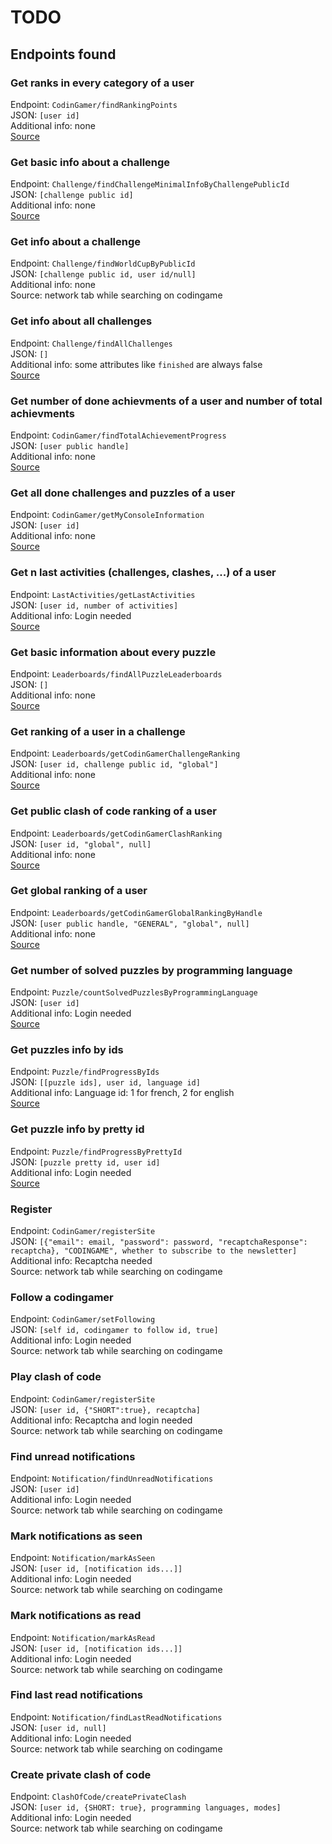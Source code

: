 # TODO

## Endpoints found

### Get ranks in every category of a user

Endpoint: `CodinGamer/findRankingPoints`  
JSON: `[user id]`  
Additional info: none  
[Source](https://github.com/tbali0524/codingame_api/blob/6d2bf1a8d10da552304eb1d4bee5cf75771c294b/cg_api.php#L581)

### Get basic info about a challenge

Endpoint: `Challenge/findChallengeMinimalInfoByChallengePublicId`  
JSON: `[challenge public id]`  
Additional info: none  
[Source](https://github.com/tbali0524/codingame_api/blob/6d2bf1a8d10da552304eb1d4bee5cf75771c294b/cg_api.php#L367)

### Get info about a challenge

Endpoint: `Challenge/findWorldCupByPublicId`  
JSON: `[challenge public id, user id/null]`  
Additional info: none  
Source: network tab while searching on codingame

### Get info about all challenges

Endpoint: `Challenge/findAllChallenges`  
JSON: `[]`  
Additional info: some attributes like `finished` are always false  
[Source](https://github.com/tbali0524/codingame_api/blob/6d2bf1a8d10da552304eb1d4bee5cf75771c294b/cg_api.php#L354)

### Get number of done achievments of a user and number of total achievments

Endpoint: `CodinGamer/findTotalAchievementProgress`  
JSON: `[user public handle]`  
Additional info: none  
[Source](https://github.com/tbali0524/codingame_api/blob/6d2bf1a8d10da552304eb1d4bee5cf75771c294b/cg_api.php#L597)

### Get all done challenges and puzzles of a user

Endpoint: `CodinGamer/getMyConsoleInformation`  
JSON: `[user id]`  
Additional info: none  
[Source](https://github.com/tbali0524/codingame_api/blob/6d2bf1a8d10da552304eb1d4bee5cf75771c294b/cg_api.php#L621)

### Get n last activities (challenges, clashes, ...) of a user

Endpoint: `LastActivities/getLastActivities`  
JSON: `[user id, number of activities]`  
Additional info: Login needed  
[Source](https://github.com/tbali0524/codingame_api/blob/6d2bf1a8d10da552304eb1d4bee5cf75771c294b/cg_api.php#L762)

### Get basic information about every puzzle

Endpoint: `Leaderboards/findAllPuzzleLeaderboards`  
JSON: `[]`  
Additional info: none  
[Source](https://github.com/tbali0524/codingame_api/blob/6d2bf1a8d10da552304eb1d4bee5cf75771c294b/cg_api.php#L781)

### Get ranking of a user in a challenge

Endpoint: `Leaderboards/getCodinGamerChallengeRanking`  
JSON: `[user id, challenge public id, "global"]`  
Additional info: none  
[Source](https://github.com/tbali0524/codingame_api/blob/6d2bf1a8d10da552304eb1d4bee5cf75771c294b/cg_api.php#L794)

### Get public clash of code ranking of a user

Endpoint: `Leaderboards/getCodinGamerClashRanking`  
JSON: `[user id, "global", null]`  
Additional info: none  
[Source](https://github.com/tbali0524/codingame_api/blob/6d2bf1a8d10da552304eb1d4bee5cf75771c294b/cg_api.php#L826)

### Get global ranking of a user

Endpoint: `Leaderboards/getCodinGamerGlobalRankingByHandle`  
JSON: `[user public handle, "GENERAL", "global", null]`  
Additional info: none  
[Source](https://github.com/tbali0524/codingame_api/blob/6d2bf1a8d10da552304eb1d4bee5cf75771c294b/cg_api.php#L851)

### Get number of solved puzzles by programming language

Endpoint: `Puzzle/countSolvedPuzzlesByProgrammingLanguage`  
JSON: `[user id]`  
Additional info: Login needed  
[Source](https://github.com/tbali0524/codingame_api/blob/6d2bf1a8d10da552304eb1d4bee5cf75771c294b/cg_api.php#L949)

### Get puzzles info by ids

Endpoint: `Puzzle/findProgressByIds`  
JSON: `[[puzzle ids], user id, language id]`  
Additional info: Language id: 1 for french, 2 for english  
[Source](https://github.com/tbali0524/codingame_api/blob/6d2bf1a8d10da552304eb1d4bee5cf75771c294b/cg_api.php#L984)

### Get puzzle info by pretty id

Endpoint: `Puzzle/findProgressByPrettyId`  
JSON: `[puzzle pretty id, user id]`  
Additional info: Login needed  
[Source](https://github.com/tbali0524/codingame_api/blob/6d2bf1a8d10da552304eb1d4bee5cf75771c294b/cg_api.php#L1003)

### Register

Endpoint: `CodinGamer/registerSite`  
JSON: `[{"email": email, "password": password, "recaptchaResponse": recaptcha}, "CODINGAME", whether to subscribe to the newsletter]`  
Additional info: Recaptcha needed  
Source: network tab while searching on codingame

### Follow a codingamer

Endpoint: `CodinGamer/setFollowing`  
JSON: `[self id, codingamer to follow id, true]`  
Additional info: Login needed  
Source: network tab while searching on codingame

### Play clash of code

Endpoint: `CodinGamer/registerSite`  
JSON: `[user id, {"SHORT":true}, recaptcha]`  
Additional info: Recaptcha and login needed  
Source: network tab while searching on codingame

### Find unread notifications

Endpoint: `Notification/findUnreadNotifications`  
JSON: `[user id]`  
Additional info: Login needed  
Source: network tab while searching on codingame

### Mark notifications as seen

Endpoint: `Notification/markAsSeen`  
JSON: `[user id, [notification ids...]]`  
Additional info: Login needed  
Source: network tab while searching on codingame

### Mark notifications as read

Endpoint: `Notification/markAsRead`  
JSON: `[user id, [notification ids...]]`  
Additional info: Login needed  
Source: network tab while searching on codingame

### Find last read notifications

Endpoint: `Notification/findLastReadNotifications`  
JSON: `[user id, null]`  
Additional info: Login needed  
Source: network tab while searching on codingame

### Create private clash of code

Endpoint: `ClashOfCode/createPrivateClash`  
JSON: `[user id, {SHORT: true}, programming languages, modes]`  
Additional info: Login needed  
Source: network tab while searching on codingame

